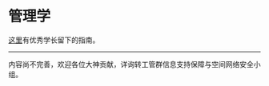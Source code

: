 # 管理学

[这里](https://njuwallspider.github.io/IECourseGuide/%E4%B8%93%E4%B8%9A%E6%A0%B8%E5%BF%83%E8%AF%BE/%E7%AE%A1%E7%90%86%E5%AD%A6/)有优秀学长留下的指南。

---

内容尚不完善，欢迎各位大神贡献，详询转工管群信息支持保障与空间网络安全小组。
